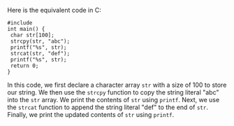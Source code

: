 Here is the equivalent code in C:
```
#include 
int main() {
 char str[100];
 strcpy(str, "abc");
 printf("%s", str);
 strcat(str, "def");
 printf("%s", str);
 return 0;
}
```
In this code, we first declare a character array `str` with a size of 100 to store our string. We then use the `strcpy` function to copy the string literal "abc" into the `str` array. We print the contents of `str` using `printf`. Next, we use the `strcat` function to append the string literal "def" to the end of `str`. Finally, we print the updated contents of `str` using `printf`.

